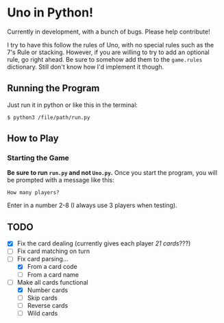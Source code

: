 # Uno in Python!
Currently in development, with a bunch of bugs. Please help contribute!

I try to have this follow the rules of Uno, with no special rules such as the 7's Rule or stacking. However, if you are willing to try to add an optional rule, go right ahead. Be sure to somehow add them to the `game.rules` dictionary. Still don't know how I'd implement it though.
## Running the Program

Just run it in python or like this in the terminal:
```
$ python3 /file/path/run.py
```

## How to Play
### Starting the Game
**Be sure to run `run.py` and not `Uno.py`.** Once you start the program, you will be prompted with a message like this:
```
How many players?
```
Enter in a number 2-8 (I always use 3 players when testing).

## TODO
- [x] Fix the card dealing (currently gives each player *21 cards*???)
- [ ] Fix card matching on turn
- [ ] Fix card parsing...
	- [x] From a card code
	- [ ] From a card name
- [ ] Make all cards functional
	- [x] Number cards
	- [ ] Skip cards
	- [ ] Reverse cards
	- [ ] Wild cards
